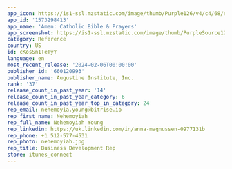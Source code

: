 ```yaml
---
app_icon: https://is1-ssl.mzstatic.com/image/thumb/Purple126/v4/c4/68/e2/c468e264-f9e0-90e9-0331-ede20d50935e/AppIcon-0-0-1x_U007emarketing-0-7-0-0-85-220.png/1024x1024bb.png
app_id: '1573298413'
app_name: 'Amen: Catholic Bible & Prayers'
app_screenshot: https://is1-ssl.mzstatic.com/image/thumb/PurpleSource126/v4/05/a1/91/05a191c2-0a8b-efbf-be3a-30f8715590a9/259c8401-fb40-4dfa-95e8-f274bc24fcf9_Amen_AppStoreCarousel_LENT__U00285.5_U0029_1.jpg/1242x2208bb.png
category: Reference
country: US
id: cKosSn1TeTyY
language: en
most_recent_release: '2024-02-06T00:00:00'
publisher_id: '660120993'
publisher_name: Augustine Institute, Inc.
rank: '37'
release_count_in_past_year: '14'
release_count_in_past_year_category: 6
release_count_in_past_year_top_in_category: 24
rep_email: nehemoyia.young@bitrise.io
rep_first_name: Nehemoyiah
rep_full_name: Nehemoyiah Young
rep_linkedin: https://uk.linkedin.com/in/anna-magnussen-0977131b
rep_phone: +1 512-577-4531
rep_photo: nehemoyiah.jpg
rep_title: Business Development Rep
store: itunes_connect
---
```

